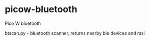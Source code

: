 # picow-bluetooth
Pico W bluetooth 


btscan.py - bluetooth scanner, returns nearby ble devices and rssi
